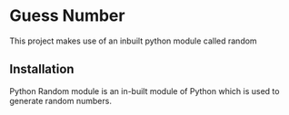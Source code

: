 # Guess Number
This project makes use of an inbuilt python module called random


## Installation

Python Random module is an in-built module of Python which is used to generate random numbers.


